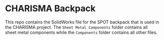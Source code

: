 # CHARISMA Backpack

This repo contains the SolidWorks file for the SPOT backpack that is used in the CHARISMA project. The `Sheet Metal Components` folder contains all sheet metal components while the `Components` folder contains all other files. 